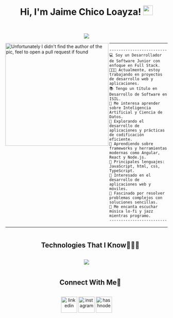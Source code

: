 <h1 align="center">
Hi, I'm Jaime Chico Loayza!
  <img src="https://media.giphy.com/media/hvRJCLFzcasrR4ia7z/giphy.gif" width="30"></h1>
<br/>

<!-- Typing SVG by DenverCoder1 - https://github.com/DenverCoder1/readme-typing-svg -->
<p align="center">
  <a href="https://github.com/DenverCoder1/readme-typing-svg"><img src="https://readme-typing-svg.herokuapp.com?lines=Software+Developer;Freelancer;DS%20|%20AI%20|%20ML%20Enthusiastic;Always%20learning%20new%20things&center=true&width=380&height=45"></a>
</p>


<img align="left" src="https://github.com/user-attachments/assets/64cc0e39-9efb-480b-adf4-4d0da94b20e3" alt="Unfortunately I didn't find the author of the pic, feel to open a pull request if found" width="320" />
<hr>

```
-------------------------
💻 Soy un Desarrollador de Software Junior con enfoque en Full Stack.
👨🏽‍💻 Actualmente, estoy trabajando en proyectos de desarrollo web y aplicaciones.
📚 Tengo un título en Desarrollo de Software en ISIL.
📝 Me interesa aprender sobre Inteligencia Artificial y Ciencia de Datos.
🔭 Explorando el desarrollo de aplicaciones y prácticas de codificación eficiente.
🌱 Aprendiendo sobre frameworks y herramientas modernas como Angular, React y Node.js.
🌟 Principales lenguajes: JavaScript, html, css, TypeScript.
🚩 Interesado en el desarrollo de aplicaciones web y móviles.
💖 Fascinado por resolver problemas complejos con soluciones sencillas.
🎵 Me encanta escuchar música lo-fi y jazz mientras programo.
-------------------------
```
<hr>


<!--h1 without bottom border-->
<div id="user-content-toc">
  <ul align="center">
    <summary><h2 style="display: inline-block">Technologies That I Know👨🏻‍💻</h2></summary>
  </ul>
</div>
<!--tech stack icons-->
<p align="center">
  <a href="https://skillicons.dev">
    <img src="https://skillicons.dev/icons?i=git,discord,express,figma,firebase,github,html,js,ts,html,mongodb,mysql,nextjs,nodejs,postmant,react,angular,materialui,tailwind,css,vscode&perline=7" />
  </a>
</p>


<!-- Connect with me -->
<!--h2 without bottom border-->
<div id="user-content-toc">
  <ul align="center">
    <summary><h2 style="display: inline-block">Connect With Me🤝</h2></summary>
  </ul>
</div>


<!--icons and links-->
<p align="center">
<a href="https://www.linkedin.com/in/jaime-chico-93b7a2170/" target="blank"><img align="center" src="https://user-images.githubusercontent.com/88904952/234979284-68c11d7f-1acc-4f0c-ac78-044e1037d7b0.png" alt="linkedin" height="50" width="50" /></a>
<a href="https://www.instagram.com/jaime_cl_07/" target="blank"><img align="center" src="https://user-images.githubusercontent.com/88904952/234981169-2dd1e58f-4b7e-468c-8213-034ba62156c3.png" alt="instagram" height="50" width="50" /></a>
<a href="https://wa.me/+51970730986/?text=Hola%20, Me encantaría hablar sobre cómo podemos colaborar. ¿Podemos agendar una reunión?%20" target="blank"><img align="center" src="https://github.com/user-attachments/assets/8a13d2b3-c22c-4b3c-bcf0-f9bf1096a8ca" alt="hashnode" height="50" width="50" /></a>


</p>
